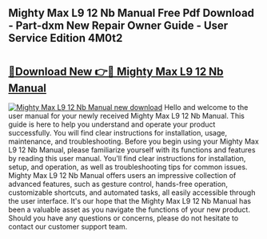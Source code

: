 ## Mighty Max L9 12 Nb Manual Free Pdf Download - Part-dxm New Repair Owner Guide - User Service Edition 4M0t2

# <h2><a href="http://bc36839.oget.top/?id=Mighty+Max+L9+12+Nb+Manual">🔗Download New 👉🔴 Mighty Max L9 12 Nb Manual</a></h2>

[![Mighty Max L9 12 Nb Manual new download](https://i.imgur.com/5g1atiW.png)](http://bc36839.oget.top/?id=Mighty+Max+L9+12+Nb+Manual)
Hello and welcome to the user manual for your newly received Mighty Max L9 12 Nb Manual. This guide is here to help you understand and operate your product successfully. You will find clear instructions for installation, usage, maintenance, and troubleshooting. Before you begin using your Mighty Max L9 12 Nb Manual, please familiarize yourself with its functions and features by reading this user manual. You'll find clear instructions for installation, setup, and operation, as well as troubleshooting tips for common issues. Mighty Max L9 12 Nb Manual offers users an impressive collection of advanced features, such as gesture control, hands-free operation, customizable shortcuts, and automated tasks, all easily accessible through the user interface. It's our hope that the Mighty Max L9 12 Nb Manual has been a valuable asset as you navigate the functions of your new product. Should you have any questions or concerns, please do not hesitate to contact our customer support team.
